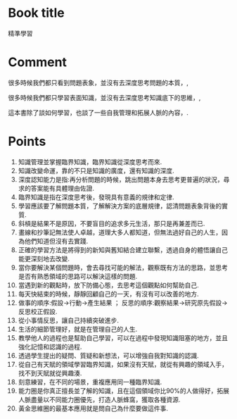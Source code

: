 Book title
======
精準學習

Comment
=======

很多時候我們都只看到問題表象，並沒有去深度思考問題的本質，,

很多時候我們都只學習表面知識，並沒有去深度思考知識底下的思維，,

這本書除了談如何學習，也談了一些自我管理和拓展人脈的內容，.


Points
======

1. 知識管理並掌握臨界知識，臨界知識從深度思考而來.
2. 知識改變命運，靠的不只是知識的廣度，還有知識的深度.
3. 深度認知能力是指:再分析問題的時候，跳出問題本身去思考更普遍的狀況，尋求的答案能有具體理由佐證.
4. 臨界知識是指在深度思考後，發現具有意義的規律和定律.
5. 學習應該要了解問題本質，了解解決方案的底層規律，認清問題表象背後的實質.
6. 斜槓是結果不是原因，不要盲目的追求多元生活，那只是再兼差而已.
7. 畫線和抄筆記無法使人卓越，道理大多人都知道，但無法過好自己的人生，因為他們知道但沒有去實踐.
8. 正確的學習方法是將得到的新知與舊知結合建立聯繫，透過自身的體悟讓自己能更深刻地去改變.
9. 當你要解決某個問題時，會去尋找可能的解法，觀察既有方法的思路，並思考是否有熟悉領域的思路可以解決這樣的問題.
10. 當遇到新的觀點時，放下防備心態，去思考這個觀點如何幫助自己.
11. 每天快結束的時候，靜靜回顧自己的一天，有沒有可以改善的地方.
12. 做事的順序:假設->行動->產生結果 ； 反思的順序:觀察結果->研究原先假設->反思校正假設.
13. 從小事情反思，讓自己持續突破進步.
14. 生活的細節管理好，就是在管理自己的人生.
15. 教學他人的過程也是幫助自己學習，可以在過程中發現知識阻塞的地方，並且強化記憶和認識的過程.
16. 透過學生提出的疑問、質疑和新想法，可以增強自我對知識的認識.
17. 從自己有天賦的領域學習臨界知識，如果沒有天賦，就從有興趣的領域入手，找不到天賦就從興趣湊.
18. 刻意練習，在不同的場景，重複應用同一種臨界知識.
19. 能力圈是你真正擅長並了解的知識，且在這個領域你比90%的人做得好，拓展人脈盡量以不同能力圈優先，打造人脈蜂窩，獲取各種資源.
20. 黃金思維圈的最基本應用就是問自己為什麼要做這件事.

